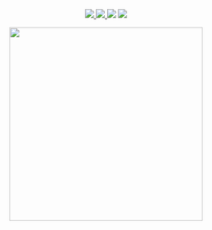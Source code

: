 <div align='center'>
  <a href="https://github.com/cytrowski">
  <img src="https://img.shields.io/badge/GitHub-100000?style=for-the-badge&logo=github&logoColor=white" />
  </a>
  <a href="mailto:bartosz.cytrowski@gmail.com">
  <img src="https://img.shields.io/badge/Gmail-D14836?style=for-the-badge&logo=gmail&logoColor=white" />
  </a>
  <a href="https://www.linkedin.com/in/cytrowski/"><img src="https://img.shields.io/badge/linkedin-%230077B5.svg?&style=for-the-badge&logo=linkedin&logoColor=white" /></a>
  <a href="https://www.linkedin.com/in/cytrowski/"><img src="https://img.shields.io/badge/Twitter-1DA1F2?style=for-the-badge&logo=twitter&logoColor=white" /></a>
</div>

<p align='center'>
  <a href="#"><img src="https://github-readme-stats.vercel.app/api?username=cytrowski&show_icons=true&count_private=true&theme=dark" width="350"></a>
</p>
